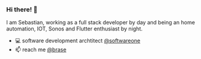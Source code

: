 ### Hi there! 👋

I am Sebastian, working as a full stack developer by day and being an home automation, IOT, Sonos and Flutter enthusiast by night.

- 💻 software development archtitect <a href="https://www.softwareone.com">@softwareone</a> 
- 📫 reach me <a href="https://twitter.com/brase">@brase</a>

<!--
**brase/brase** is a ✨ _special_ ✨ repository because its `README.md` (this file) appears on your GitHub profile.

Here are some ideas to get you started:


- 🌱 I’m currently learning ...
- 👯 I’m looking to collaborate on ...
- 🤔 I’m looking for help with ...
- 💬 Ask me about ...
- 📫 How to reach me: ...
- 😄 Pronouns: ...
- ⚡ Fun fact: ...
-->
